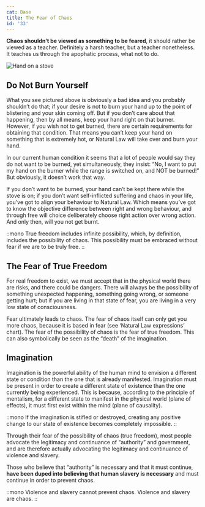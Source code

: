 ```yaml
---
cat: Base
title: The Fear of Chaos
id: '33'
---
```


<youtube id="fUoLr8Gs6vE" params="rel=0&start=5330"></youtube>

<span class="desc"><b class="font-bold underline">Chaos shouldn’t be viewed as something to be feared</b>, it should rather be viewed as a teacher. Definitely a harsh teacher, but a teacher nonetheless. It teaches us through the apophatic process, what not to do. </span>

![Hand on a stove](/img/content/33-hand-stove.jpg)

## Do Not Burn Yourself

What you see pictured above is obviously a bad idea and you probably shouldn’t do that; if your desire is not to burn your hand up to the point of blistering and your skin coming off. But if you don’t care about that happening, then by all means, keep your hand right on that burner. However, if you wish not to get burned, there are certain requirements for obtaining that condition. That means you can’t keep your hand on something that is extremely hot, or Natural Law will take over and burn your hand.

In our current human condition it seems that a lot of people would say they do not want to be burned, yet simultaneously, they insist: “No, I want to put my hand on the burner while the range is switched on, and NOT be burned!” But obviously, it doesn’t work that way.

If you don’t want to be burned, your hand can’t be kept there while the stove is on; if you don’t want self-inflicted suffering and chaos in your life, you’ve got to align your behaviour to Natural Law. Which means you’ve got to know the objective difference between right and wrong behaviour, and through free will choice deliberately choose right action over wrong action. And only then, will you not get burnt.

::mono
True freedom includes infinite possibility, which, by definition, includes the possibility of chaos. This possibility must be embraced without fear if we are to be truly free.
::

## The Fear of True Freedom

For real freedom to exist, we must accept that in the physical world there are risks, and there could be dangers. There will always be the possibility of something unexpected happening, something going wrong, or someone getting hurt; but if you are living in that state of fear, you are living in a very low state of consciousness.

Fear ultimately leads to chaos. The fear of chaos itself can only get you more chaos, because it is based in fear (see ‘Natural Law expressions’ chart). The fear of the possibility of chaos is the fear of true freedom. This can also symbolically be seen as the “death” of the imagination.

## Imagination
Imagination is the powerful ability of the human mind to envision a different state or condition than the one that is already manifested. Imagination must be present in order to create a different state of existence than the one currently being experienced. This is because, according to the principle of mentalism, for a different state to manifest in the physical world (plane of effects), it must first exist within the mind (plane of causality).

::mono
If the imagination is stifled or destroyed, creating any positive change to our state of existence becomes completely impossible.
::

Through their fear of the possibility of chaos (true freedom), most people advocate the
legitimacy and continuance of “authority” and government, and are therefore actually
advocating the legitimacy and continuance of violence and slavery.

<span class="desc">Those who believe that “authority” is necessary and that it must continue, <b class="font-bold underline">have been duped into believing that human slavery is necessary</b> and must continue in order to prevent chaos.</span>

::mono
Violence and slavery cannot prevent chaos. Violence and slavery are chaos.
::